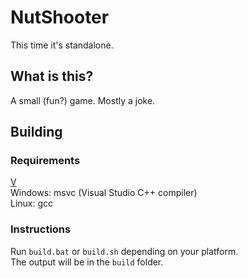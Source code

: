 # NutShooter
This time it's standalone.

## What is this?
A small (fun?) game. Mostly a joke.

## Building
### Requirements
[V](https://github.com/vlang/v)\
Windows: msvc (Visual Studio C++ compiler)\
Linux: gcc

### Instructions
Run `build.bat` or `build.sh` depending on your platform.\
The output will be in the `build` folder.
